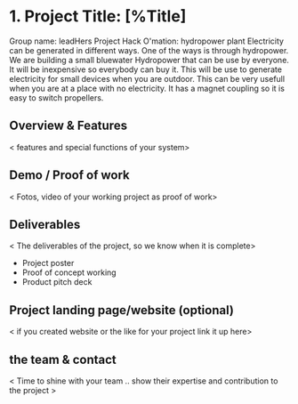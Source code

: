 # 1. Project Title: [%Title]

Group name: leadHers
Project Hack O'mation: hydropower plant
Electricity can be generated in different ways. One of the ways is through hydropower.
We are building a small bluewater Hydropower that can be use by everyone. It will be inexpensive so everybody can buy it.
This will be use to generate electricity for small devices when you are outdoor. This can be very usefull when you are at a place with no electricity. It has a magnet coupling so it
is easy to switch propellers.

## Overview & Features

< features and special functions of your system>

## Demo / Proof of work

< Fotos, video of your working project as proof of work>

## Deliverables

< The deliverables of the project, so we know when it is complete>
- Project poster
- Proof of concept working
- Product pitch deck

## Project landing page/website (optional)

< if you created website or the like for your project link it up here>

## the team & contact

< Time to shine with your team .. show their expertise and contribution to the project >

